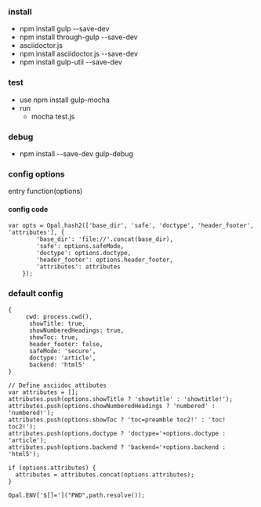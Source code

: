 ### install

-	npm install gulp --save-dev
-	npm install through-gulp --save-dev
-	asciidoctor.js
-	npm install asciidoctor.js --save-dev
-	npm install gulp-util --save-dev

### test

-	use npm install gulp-mocha
-	run
	-	mocha test.js

### debug

-	npm install --save-dev gulp-debug

### config options

entry function(options)

#### config code

```
var opts = Opal.hash2(['base_dir', 'safe', 'doctype', 'header_footer', 'attributes'], {
        'base_dir': 'file://'.concat(base_dir),
        'safe': options.safeMode,
        'doctype': options.doctype,
        'header_footer': options.header_footer,
        'attributes': attributes
    });
```

### default config

```
{
     cwd: process.cwd(),
      showTitle: true,
      showNumberedHeadings: true,
      showToc: true,
      header_footer: false,
      safeMode: 'secure',
      doctype: 'article',
      backend: 'html5'
}
```

```
// Define asciidoc attibutes
var attributes = [];
attributes.push(options.showTitle ? 'showtitle' : 'showtitle!');
attributes.push(options.showNumberedHeadings ? 'numbered' : 'numbered!');
attributes.push(options.showToc ? 'toc=preamble toc2!' : 'toc! toc2!');
attributes.push(options.doctype ? 'doctype='+options.doctype : 'article');
attributes.push(options.backend ? 'backend='+options.backend : 'html5');

if (options.attributes) {
  attributes = attributes.concat(options.attributes);
}

Opal.ENV['$[]=']("PWD",path.resolve());
```
